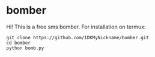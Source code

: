 # bomber
 
Hi! This is a free sms bomber.
For installation on termux:
```
git clone https://github.com/IDKMyNickname/bomber.git
cd bomber
python bomb.py
```